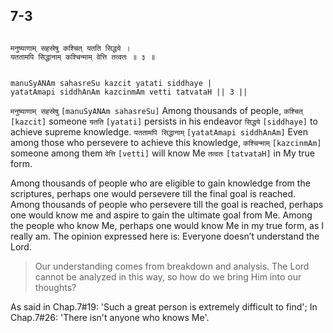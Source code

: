 ## 7-3


```shloka-sa

मनुष्याणाम् सहस्रेषु कश्चित् यतति सिद्धये ।
यततामपि सिद्धानाम् कश्चिन्माम् वेत्ति तत्वतः ॥ ३ ॥

```
```shloka-sa-hk

manuSyANAm sahasreSu kazcit yatati siddhaye |
yatatAmapi siddhAnAm kazcinmAm vetti tatvataH || 3 ||

```
`मनुष्याणाम् सहस्रेषु` `[manuSyANAm sahasreSu]` Among thousands of people, `कश्चित्` `[kazcit]` someone `यतति` `[yatati]` persists in his endeavor `सिद्धये` `[siddhaye]` to achieve supreme knowledge. `यततामपि सिद्धानाम्` `[yatatAmapi siddhAnAm]` Even among those who persevere to achieve this knowledge, `कश्चिन्माम्` `[kazcinmAm]` someone among them `वेत्ति` `[vetti]` will know Me `तत्वतः` `[tatvataH]` in My true form.

Among thousands of people who are eligible to gain knowledge from the scriptures, perhaps one would persevere till the final goal is reached. Among thousands of people who persevere till the goal is reached, perhaps one would know me and aspire to gain the ultimate goal from Me. Among the people who know Me, perhaps one would know Me in my true form, as I really am. The opinion expressed here is: Everyone doesn’t understand the Lord.



<a name='applnote_119'></a>
> Our understanding comes from breakdown and analysis. The Lord cannot be analyzed in this way, so how do we bring Him into our thoughts?



As said in Chap.7#19: 'Such a great person is extremely difficult to find'; In Chap.7#26: 'There isn't anyone who knows Me'.


